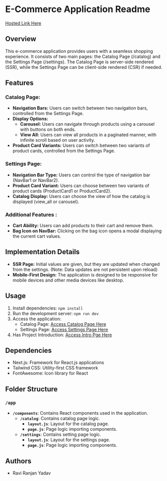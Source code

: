# E-Commerce Application Readme
[Hosted Link Here](https://ecommerce-app-kappa-fawn.vercel.app/settings)
## Overview

This e-commerce application provides users with a seamless shopping experience. It consists of two main pages: the Catalog Page (/catalog) and the Settings Page (/settings). The Catalog Page is server-side rendered (SSR), while the Settings Page can be client-side rendered (CSR) if needed.

## Features

### Catalog Page:

- **Navigation Bars:** Users can switch between two navigation bars, controlled from the Settings Page.
- **Display Options:**
  - **Carousel:** Users can navigate through products using a carousel with buttons on both ends.
  - **View All:** Users can view all products in a paginated manner, with infinite scroll based on user activity.
- **Product Card Variants:** Users can switch between two variants of product cards, controlled from the Settings Page.

### Settings Page:

- **Navigation Bar Type:** Users can control the type of navigation bar (NavBar1 or NavBar2).
- **Product Card Variant:** Users can choose between two variants of product cards (ProductCard1 or ProductCard2).
- **Catalog Display:** Users can choose the view of how the catalog is displayed (view_all or carousel).

### Additional Features :

- **Cart Ability:** Users can add products to their cart and remove them.
- **Bag Icon on NavBar:** Clicking on the bag icon opens a modal displaying the current cart values.

## Implementation Details

- **SSR Page:** Initial values are given, but they are updated when changed from the settings. (Note: Data updates are not persistent upon reload)
- **Mobile-First Design:** The application is designed to be responsive for mobile devices and other media devices like desktop.

## Usage

1. Install dependencies: `npm install`
2. Run the development server: `npm run dev`
3. Access the application:
   - Catalog Page: [Access Catalog Page Here](https://ecommerce-app-kappa-fawn.vercel.app/catalog)
   - Settings Page: [Access Settings Page Here](https://ecommerce-app-kappa-fawn.vercel.appsettings) 
4. Has Project Introduction: [Access Intro Pge Here](https://ecommerce-app-kappa-fawn.vercel.app/)
## Dependencies

- Next.js: Framework for React.js applications
- Tailwind CSS: Utility-first CSS framework
- FontAwesome: Icon library for React

## Folder Structure

### `/app`
- **`/components`**: Contains React components used in the application.
  - **`/catalog`**: Contains catalog page logic.
    - **`layout.js`**: Layout for the catalog page.
    - **`page.js`**: Page logic importing components.
  - **`/settings`**: Contains setting page logic.
    - **`layout.js`**: Layout for the settings page.
    - **`page.js`**: Page logic importing components.

## Authors

- Ravi Ranjan Yadav

